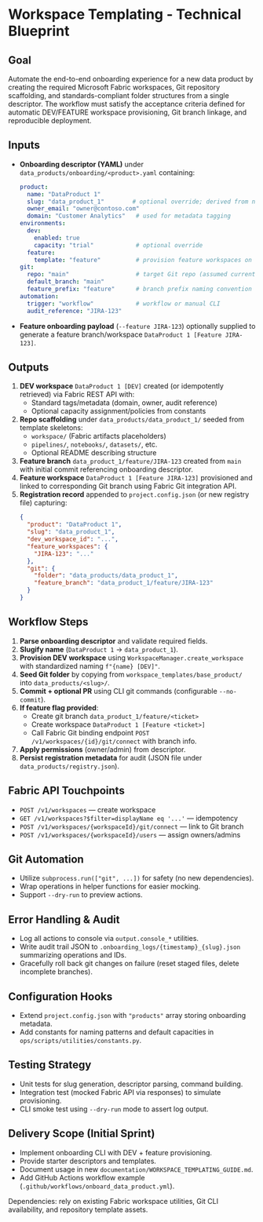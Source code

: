 # Workspace Templating - Technical Blueprint

## Goal
Automate the end-to-end onboarding experience for a new data product by creating the required Microsoft Fabric workspaces, Git repository scaffolding, and standards-compliant folder structures from a single descriptor. The workflow must satisfy the acceptance criteria defined for automatic DEV/FEATURE workspace provisioning, Git branch linkage, and reproducible deployment.

## Inputs
- **Onboarding descriptor (YAML)** under `data_products/onboarding/<product>.yaml` containing:
  ```yaml
  product:
    name: "DataProduct 1"
    slug: "data_product_1"        # optional override; derived from name if absent
    owner_email: "owner@contoso.com"
    domain: "Customer Analytics"   # used for metadata tagging
  environments:
    dev:
      enabled: true
      capacity: "trial"            # optional override
    feature:
      template: "feature"          # provision feature workspaces on demand
  git:
    repo: "main"                   # target Git repo (assumed current repo)
    default_branch: "main"
    feature_prefix: "feature"      # branch prefix naming convention
  automation:
    trigger: "workflow"            # workflow or manual CLI
    audit_reference: "JIRA-123"
  ```
- **Feature onboarding payload** (`--feature JIRA-123`) optionally supplied to generate a feature branch/workspace `DataProduct 1 [Feature JIRA-123]`.

## Outputs
1. **DEV workspace** `DataProduct 1 [DEV]` created (or idempotently retrieved) via Fabric REST API with:
   - Standard tags/metadata (domain, owner, audit reference)
   - Optional capacity assignment/policies from constants
2. **Repo scaffolding** under `data_products/data_product_1/` seeded from template skeletons:
   - `workspace/` (Fabric artifacts placeholders)
   - `pipelines/`, `notebooks/`, `datasets/`, etc.
   - Optional README describing structure
3. **Feature branch** `data_product_1/feature/JIRA-123` created from `main` with initial commit referencing onboarding descriptor.
4. **Feature workspace** `DataProduct 1 [Feature JIRA-123]` provisioned and linked to corresponding Git branch using Fabric Git integration API.
5. **Registration record** appended to `project.config.json` (or new registry file) capturing:
   ```json
   {
     "product": "DataProduct 1",
     "slug": "data_product_1",
     "dev_workspace_id": "...",
     "feature_workspaces": {
       "JIRA-123": "..."
     },
     "git": {
       "folder": "data_products/data_product_1",
       "feature_branch": "data_product_1/feature/JIRA-123"
     }
   }
   ```

## Workflow Steps
1. **Parse onboarding descriptor** and validate required fields.
2. **Slugify name** (`DataProduct 1` -> `data_product_1`).
3. **Provision DEV workspace** using `WorkspaceManager.create_workspace` with standardized naming `f"{name} [DEV]"`.
4. **Seed Git folder** by copying from `workspace_templates/base_product/` into `data_products/<slug>/`.
5. **Commit + optional PR** using CLI git commands (configurable `--no-commit`).
6. **If feature flag provided**:
   - Create git branch `data_product_1/feature/<ticket>`
   - Create workspace `DataProduct 1 [Feature <ticket>]`
   - Call Fabric Git binding endpoint `POST /v1/workspaces/{id}/git/connect` with branch info.
7. **Apply permissions** (owner/admin) from descriptor.
8. **Persist registration metadata** for audit (JSON file under `data_products/registry.json`).

## Fabric API Touchpoints
- `POST /v1/workspaces` — create workspace
- `GET /v1/workspaces?$filter=displayName eq '...'` — idempotency
- `POST /v1/workspaces/{workspaceId}/git/connect` — link to Git branch
- `POST /v1/workspaces/{workspaceId}/users` — assign owners/admins

## Git Automation
- Utilize `subprocess.run(["git", ...])` for safety (no new dependencies).
- Wrap operations in helper functions for easier mocking.
- Support `--dry-run` to preview actions.

## Error Handling & Audit
- Log all actions to console via `output.console_*` utilities.
- Write audit trail JSON to `.onboarding_logs/{timestamp}_{slug}.json` summarizing operations and IDs.
- Gracefully roll back git changes on failure (reset staged files, delete incomplete branches).

## Configuration Hooks
- Extend `project.config.json` with `"products"` array storing onboarding metadata.
- Add constants for naming patterns and default capacities in `ops/scripts/utilities/constants.py`.

## Testing Strategy
- Unit tests for slug generation, descriptor parsing, command building.
- Integration test (mocked Fabric API via responses) to simulate provisioning.
- CLI smoke test using `--dry-run` mode to assert log output.

## Delivery Scope (Initial Sprint)
- Implement onboarding CLI with DEV + feature provisioning.
- Provide starter descriptors and templates.
- Document usage in new `documentation/WORKSPACE_TEMPLATING_GUIDE.md`.
- Add GitHub Actions workflow example (`.github/workflows/onboard_data_product.yml`).

Dependencies: rely on existing Fabric workspace utilities, Git CLI availability, and repository template assets.
